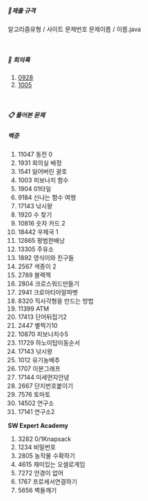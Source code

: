 

##### 📌제출 규격

알고리즘유형 / 사이트 문제번호 문제이름 / 이름.java

<br>

##### 📖 회의록

1. [0928](https://github.com/SSAFY6-SEOUL13-RUNAWAY/AlogrithmStudy/blob/main/Minutes%20of%20Meeting/2021_09_28.md)
2. [1005](https://github.com/SSAFY6-SEOUL13-RUNAWAY/AlogrithmStudy/blob/main/Minutes%20of%20Meeting/2021_10_05.md)

<br>

##### 📋 풀어본 문제

##### **백준**

1. 11047 동전 0
2. 1931 회의실 배정
3. 1541 잃어버린 괄호
4. 1003 피보나치 함수
5. 1904 01타일
6. 9184 신나는 함수 여행
7. 17143 낚시왕
8. 1920 수 찾기
9. 10816 숫자 카드 2
10. 18442 우체국 1
11. 12865 평범한배낭
12. 13305 주유소
13. 1892 영식이와 친구들
14. 2567 색종이 2
15. 2789 블랙잭
16. 2804 크로스워드만들기
17. 2941 크로아티아알파벳
18. 8320 직사각형을 만드는 방법
19. 11399 ATM
20. 17413 단어뒤집기2
21. 2447 별찍기10
22. 10870 피보나치수5
23. 11729 하노이탑이동순서
24. 17143 낚시왕
25. 1012 유기농배추
26. 1707 이분그래프
27. 17144 미세먼지안녕
28. 2667 단지번호붙이기
29. 7576 토마토
30. 14502 연구소
31. 17141 연구소2



**SW Expert Academy**

1. 3282 0/1Knapsack
2. 1234 비밀번호
3. 2805 농작물 수확하기
4. 4615 재미있는 오셀로게임
5. 7272 안경이 없어
6. 1767 프로세서연결하기
7. 5656 벽돌깨기
